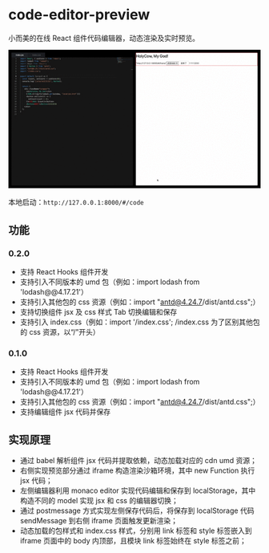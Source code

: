 # code-editor-preview

小而美的在线 React 组件代码编辑器，动态渲染及实时预览。

![预览图](./code-editor-preview_0.2.x.gif)

本地启动：`http://127.0.0.1:8000/#/code`

## 功能

### 0.2.0

- 支持 React Hooks 组件开发
- 支持引入不同版本的 umd 包（例如：import lodash from 'lodash@@4.17.21'）
- 支持引入其他包的 css 资源（例如：import "antd@4.24.7/dist/antd.css";）
- 支持切换组件 jsx 及 css 样式 Tab 切换编辑和保存
- 支持引入 index.css（例如：import '/index.css'; /index.css 为了区别其他包的 css 资源，以“/”开头）

### 0.1.0

- 支持 React Hooks 组件开发
- 支持引入不同版本的 umd 包（例如：import lodash from 'lodash@@4.17.21'）
- 支持引入其他包的 css 资源（例如：import "antd@4.24.7/dist/antd.css";）
- 支持编辑组件 jsx 代码并保存

## 实现原理

- 通过 babel 解析组件 jsx 代码并提取依赖，动态加载对应的 cdn umd 资源；
- 右侧实现预览部分通过 iframe 构造渲染沙箱环境，其中 new Function 执行 jsx 代码；
- 左侧编辑器利用 monaco editor 实现代码编辑和保存到 localStorage，其中构造不同的 model 实现 jsx 和 css 的编辑器切换；
- 通过 postmessage 方式实现左侧保存代码后，将保存到 localStorage 代码 sendMessage 到右侧 iframe 页面触发更新渲染；
- 动态加载的包样式和 index.css 样式，分别用 link 标签和 style 标签嵌入到 iframe 页面中的 body 内顶部，且模块 link 标签始终在 style 标签之前；
